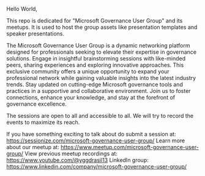 Hello World,

This repo is dedicated for "Microsoft Governance User Group" and its meetups.
It is used to host the group assets like presentation templates and speaker presentations.

The Microsoft Governance User Group is a dynamic networking platform designed for professionals seeking to elevate their expertise in governance solutions. Engage in insightful brainstorming sessions with like-minded peers, sharing experiences and exploring innovative approaches.
This exclusive community offers a unique opportunity to expand your professional network while gaining valuable insights into the latest industry trends. Stay updated on cutting-edge Microsoft governance tools and practices in a supportive and collaborative environment. Join us to foster connections, enhance your knowledge, and stay at the forefront of governance excellence.

The sessions are open to all and accessible to all.
We will try to record the events to maximize its reach.

If you have something exciting to talk about do submit a session at: https://sessionize.com/microsoft-governance-user-group/
Learn more about our meetup at: https://www.meetup.com/microsoft-governance-user-group/
View previous meetup recordings at: https://www.youtube.com/@yggdrasil13
LinkedIn group: https://www.linkedin.com/company/microsoft-governance-user-group/
